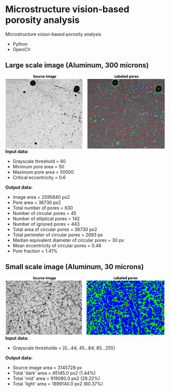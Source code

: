 # Microstructure vision-based porosity analysis


Microstructure vision-based porosity analysis

- Python
- OpenCV




## Large scale image (Aluminum, 300 microns)

<img align="left" alt="Large scale image (Aluminum, 300 microns)" src="readme_images/large_scale_aluminum_300_microns.png"/>


**Input data:**

- Grayscale threshold = 60
- Minimum pore area = 50
- Maximum pore area = 50000
- Critical eccentricity = 0.6

**Output data:**

- Image area = 2595840 px2
- Pore area  = 36730 px2
- Total number of pores = 630
- Number of circular pores = 45
- Number of elliptical pores = 142
- Number of ignored pores = 443
- Total area of circular pores = 36730 px2
- Total perimeter of circular pores = 2693 px
- Median equivalent diameter of circular pores = 30 px
- Mean eccentricity of circular pores = 0.48
- Pore fraction = 1.41%



## Small scale image (Aluminum, 30 microns)

<img align="left" alt="Large scale image (Aluminum, 30 microns)" src="readme_images/small_scale_aluminum_30_microns.png"/>


**Input data:**

- Grayscale thresholds = [0…44; 45…84; 85…255]

**Output data:**

- Source image area = 3145728 px
- Total 'dark' area = 45145.0 px2 (1.44%)
- Total 'mid' area = 919080.0 px2 (29.22%)
- Total 'light' area = 1899140.0 px2 (60.37%)





